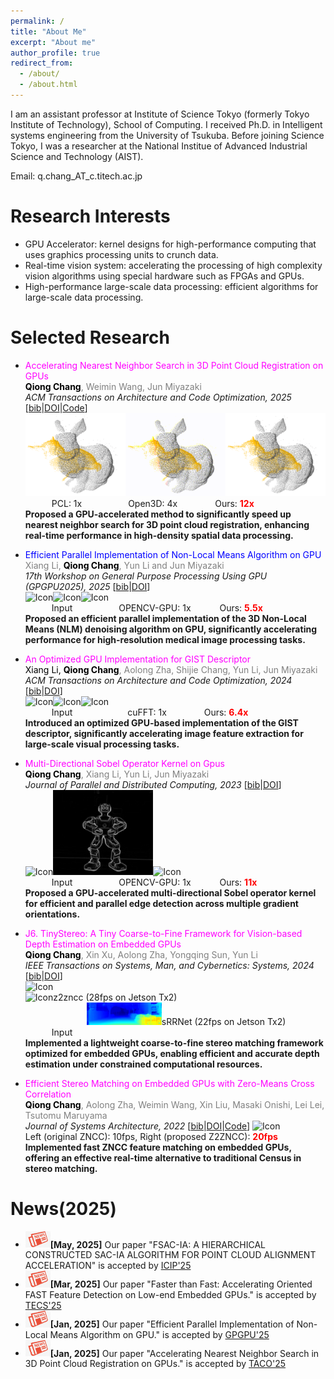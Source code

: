 ```yaml
---
permalink: /
title: "About Me"
excerpt: "About me"
author_profile: true
redirect_from: 
  - /about/
  - /about.html
---
```


I am an assistant professor at Institute of Science Tokyo (formerly Tokyo Institute of Technology), School of Computing. I received Ph.D. in Intelligent systems engineering from the University of Tsukuba. Before joining Science Tokyo, I was a researcher at the National Institue of Advanced Industrial Science and Technology (AIST).

Email: q.chang_AT_c.titech.ac.jp

Research Interests 
======
* GPU Accelerator: kernel designs for high-performance computing that uses graphics processing units to crunch data.
* Real-time vision system: accelerating the processing of high complexity vision algorithms using special hardware such as FPGAs and GPUs.
* High-performance large-scale data processing: efficient algorithms for large-scale data processing.

Selected Research
======
* <span style="color:Magenta"> Accelerating Nearest Neighbor Search in 3D Point Cloud Registration on GPUs</span><br /><span style="color:gray"><span style="color:black">**Qiong Chang**</span>, Weimin Wang, Jun Miyazaki</span><br />
_ACM Transactions on Architecture and Code Optimization, 2025_
[[bib](bibs.html#Chang_Acc)|[DOI](https://doi.org/10.1145/3716875)|[Code](https://github.com/changqiong/dilationICP)]<br />
<img src="../images/image17.gif" alt="Icon" width="160"/><img src="../images/image19.gif" alt="Icon" width="160" /><img src="../images/image18.gif" alt="Icon" width="160" /><br />
&emsp;&emsp;&emsp;PCL: 1x&emsp;&emsp;&emsp;&emsp;&emsp; Open3D: 4x &emsp;&emsp;&emsp;&emsp;Ours: <span style="color:red">**12x**</span><br />
**Proposed a GPU-accelerated method to significantly speed up nearest neighbor search for 3D point cloud registration, enhancing real-time performance in high-density spatial data processing.**<br />


* <span style="color:Blue">Efficient Parallel Implementation of Non-Local Means Algorithm on GPU</span><br />
<span style="color:gray">Xiang Li,  <span style="color:black">**Qiong Chang**</span>, Yun Li and Jun Miyazaki</span><br />
_17th Workshop on General Purpose Processing Using GPU (GPGPU2025), 2025_ [[bib](bibs.html#Li_Efficient)|[DOI](https://doi.org/10.1145/3725798.3725807)]<br />
<img src="../images/nlm1.gif" alt="Icon" width="160"/><img src="../images/nlm2.gif" alt="Icon" width="160"/><img src="../images/nlm3.gif" alt="Icon" width="160"/><br />
&emsp;&emsp;&emsp;Input&emsp;&emsp;&emsp;&emsp;&emsp; OPENCV-GPU: 1x &emsp;&emsp;&emsp;Ours: <span style="color:red">**5.5x**</span><br />
**Proposed an efficient parallel implementation of the 3D Non-Local Means (NLM) denoising algorithm on GPU, significantly accelerating performance for high-resolution medical image processing tasks.**<br />

* <span style="color:Magenta"> An Optimized GPU Implementation for GIST Descriptor</span><br />
<span style="color:gray"><span style="color:black">Xiang Li, **Qiong Chang**</span>, Aolong Zha, Shijie Chang, Yun Li, Jun Miyazaki</span><br />
_ACM Transactions on Architecture and Code Optimization, 2024_ 
[[bib](bibs.html#Li_An)|[DOI](https://doi.org/10.1145/3689339)]<br />
<img src="../images/gabor1.gif" alt="Icon" width="160"/><img src="../images/gabor2.gif" alt="Icon" width="160"/><img src="../images/gabor3.gif" alt="Icon" width="160"/><br />
&emsp;&emsp;&emsp;Input&emsp;&emsp;&emsp;&emsp;&emsp;&emsp; cuFFT: 1x &emsp;&emsp;&emsp;&emsp;Ours: <span style="color:red">**6.4x**</span><br />
**Introduced an optimized GPU-based implementation of the GIST descriptor, significantly accelerating image feature extraction for large-scale visual processing tasks.**<br />

* <span style="color:Magenta">Multi-Directional Sobel Operator Kernel on Gpus</span><br />
<span style="color:gray"><span style="color:black">**Qiong Chang**</span>, Xiang Li, Yun Li, Jun Miyazaki</span><br />
_Journal of Parallel and Distributed Computing, 2023_ [[bib](bibs.html#Chang_Multi)|[DOI](https://doi.org/10.1016/j.jpdc.2023.03.004)]<br />
<img src="../images/sobel1.gif" alt="Icon" width="160"/><img src="../images/sobel2.gif" alt="Icon" width="160"/><img src="../images/sobel3.gif" alt="Icon" width="160"/><br />
&emsp;&emsp;&emsp;Input&emsp;&emsp;&emsp;&emsp;&emsp; OPENCV-GPU: 1x &emsp;&emsp;&emsp;Ours: <span style="color:red">**11x**</span><br />
**Proposed a GPU-accelerated multi-directional Sobel operator kernel for efficient and parallel edge detection across multiple gradient orientations.**<br />

* <span style="color:Magenta">J6. TinyStereo: A Tiny Coarse-to-Fine Framework for Vision-based Depth Estimation on Embedded GPUs</span><br />
<span style="color:gray"><span style="color:black">**Qiong Chang**</span>, Xin Xu, Aolong Zha, Yongqing Sun, Yun Li</span><br />
_IEEE Transactions on Systems, Man, and Cybernetics: Systems, 2024_ [[bib](bibs.html#Chang_TinyStereo)|[DOI](https://doi.org/10.1109/TSMC.2024.3395464)]<br />
<img src="../images/kitti.gif" alt="Icon" width="240"/><br />
<img src="../images/z2zncc.gif" alt="Icon" width="120"/>z2zncc (28fps on Jetson Tx2)<br />
&emsp;&emsp;&emsp;&emsp;&emsp;&emsp;&emsp;<img src="../images/sRRNet.gif" alt="Icon" width="120"/>sRRNet (22fps on Jetson Tx2)<br />
&emsp;&emsp;&emsp;Input<br />
**Implemented a lightweight coarse-to-fine stereo matching framework optimized for embedded GPUs, enabling efficient and accurate depth estimation under constrained computational resources.**<br />



* <span style="color:Magenta"> Efficient Stereo Matching on Embedded GPUs with Zero-Means Cross Correlation </span><br />
<span style="color:gray"><span style="color:black">**Qiong Chang**</span>, Aolong Zha, Weimin Wang, Xin Liu, Masaki Onishi, Lei Lei, Tsutomu Maruyama</span><br />
_Journal of Systems Architecture, 2022_ [[bib](bibs.html#Chang_Efficient)|[DOI](https://doi.org/10.1016/j.sysarc.2021.102366)|[Code](https://github.com/changqiong/z2zncc)]
<img src="../images/stereo.gif" alt="Icon" width="480"/><br />
Left (original ZNCC): 10fps,  Right (proposed Z2ZNCC): <span style="color:red">**20fps**</span><br />
**Implemented fast ZNCC feature matching on embedded GPUs, offering an effective real-time alternative to traditional Census in stereo matching.**<br />






News(2025) 
======
* <img src="../images/news.jpg" alt="Icon" width="40" />**[May, 2025]** Our paper "FSAC-IA: A HIERARCHICAL CONSTRUCTED SAC-IA ALGORITHM FOR POINT CLOUD ALIGNMENT ACCELERATION" is accepted by [ICIP'25](https://2025.ieeeicip.org/)
* <img src="../images/news.jpg" alt="Icon" width="40" />**[Mar, 2025]** Our paper "Faster than Fast: Accelerating Oriented FAST Feature Detection on Low-end Embedded GPUs." is accepted by [TECS'25](https://dl.acm.org/journal/tecs)
* <img src="../images/news.jpg" alt="Icon" width="40" />**[Jan, 2025]** Our paper "Efficient Parallel Implementation of Non-Local Means Algorithm on GPU." is accepted by [GPGPU'25](https://mocalabucm.github.io/gpgpu2025/)
* <img src="../images/news.jpg" alt="Icon" width="40" />**[Jan, 2025]** Our paper "Accelerating Nearest Neighbor Search in 3D Point Cloud Registration on GPUs." is accepted by [TACO'25](https://dl.acm.org/journal/taco)

<script type="text/javascript" id="clstr_globe" src="//clustrmaps.com/globe.js?d=in7drpwzDjW0GWQtSJt0wNY-9gOhjPnKimXZUftHNKM&w=100&h=100"></script>
